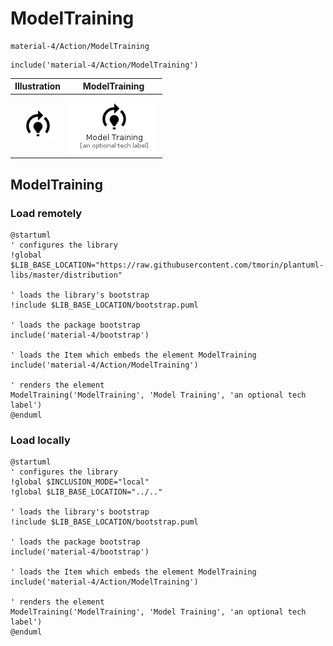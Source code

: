 # ModelTraining


```text
material-4/Action/ModelTraining
```

```text
include('material-4/Action/ModelTraining')
```



| Illustration | ModelTraining |
| :---: | :---: |
| ![illustration for Illustration](../../material-4/Action/ModelTraining.png) | ![illustration for ModelTraining](../../material-4/Action/ModelTraining.Local.png) |




## ModelTraining

### Load remotely
```plantuml
@startuml
' configures the library
!global $LIB_BASE_LOCATION="https://raw.githubusercontent.com/tmorin/plantuml-libs/master/distribution"

' loads the library's bootstrap
!include $LIB_BASE_LOCATION/bootstrap.puml

' loads the package bootstrap
include('material-4/bootstrap')

' loads the Item which embeds the element ModelTraining
include('material-4/Action/ModelTraining')

' renders the element
ModelTraining('ModelTraining', 'Model Training', 'an optional tech label')
@enduml
```

### Load locally
```plantuml
@startuml
' configures the library
!global $INCLUSION_MODE="local"
!global $LIB_BASE_LOCATION="../.."

' loads the library's bootstrap
!include $LIB_BASE_LOCATION/bootstrap.puml

' loads the package bootstrap
include('material-4/bootstrap')

' loads the Item which embeds the element ModelTraining
include('material-4/Action/ModelTraining')

' renders the element
ModelTraining('ModelTraining', 'Model Training', 'an optional tech label')
@enduml
```

